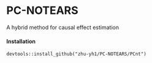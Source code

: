 # PC-NOTEARS
A hybrid method for causal effect estimation

#### Installation
```
devtools::install_github("zhu-yh1/PC-NOTEARS/PCnt")
```
